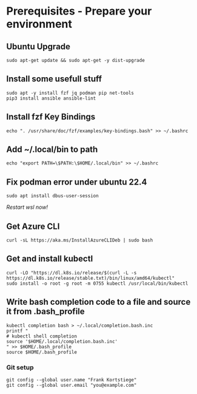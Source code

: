 # Prerequisites - Prepare your environment

## Ubuntu Upgrade

    sudo apt-get update && sudo apt-get -y dist-upgrade

## Install some usefull stuff

    sudo apt -y install fzf jq podman pip net-tools
    pip3 install ansible ansible-lint

## Install fzf Key Bindings
    echo ". /usr/share/doc/fzf/examples/key-bindings.bash" >> ~/.bashrc

## Add ~/.local/bin to path
    echo "export PATH=\$PATH:\$HOME/.local/bin" >> ~/.bashrc

## Fix podman error under ubuntu 22.4
    sudo apt install dbus-user-session

*Restart wsl now!*

## Get Azure CLI
    curl -sL https://aka.ms/InstallAzureCLIDeb | sudo bash

## Get and install kubectl
    curl -LO "https://dl.k8s.io/release/$(curl -L -s https://dl.k8s.io/release/stable.txt)/bin/linux/amd64/kubectl"
    sudo install -o root -g root -m 0755 kubectl /usr/local/bin/kubectl

## Write bash completion code to a file and source it from .bash_profile
    kubectl completion bash > ~/.local/completion.bash.inc
    printf "
    # kubectl shell completion
    source '$HOME/.local/completion.bash.inc'
    " >> $HOME/.bash_profile
    source $HOME/.bash_profile

### Git setup
    git config --global user.name "Frank Kortstiege"
    git config --global user.email "you@example.com"
